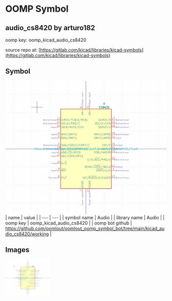 # OOMP Symbol  
## audio_cs8420  by arturo182  
  
oomp key: oomp_kicad_audio_cs8420  
  
source repo at: [https://gitlab.com/kicad/libraries/kicad-symbols](https://gitlab.com/kicad/libraries/kicad-symbols)  
## Symbol  
  
[![working.png](working_600.png)](working.png)  
| name | value | 
| --- | --- | 
| symbol name | Audio | 
| library name | Audio | 
| oomp key | oomp_kicad_audio_cs8420 | 
| oomp bot github | https://github.com/oomlout/oomlout_oomp_symbol_bot/tree/main/kicad_audio_cs8420/working | 
## Images  
  
[![working.png](working_140.png)](working.png)  

